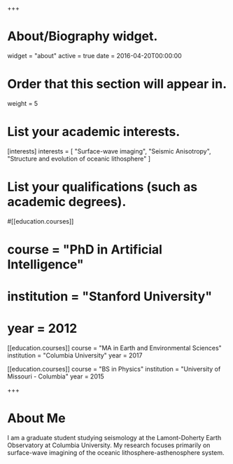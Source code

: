 +++
# About/Biography widget.
widget = "about"
active = true
date = 2016-04-20T00:00:00

# Order that this section will appear in.
weight = 5

# List your academic interests.
[interests]
  interests = [
    "Surface-wave imaging",
    "Seismic Anisotropy",
    "Structure and evolution of oceanic lithosphere"
  ]

# List your qualifications (such as academic degrees).
#[[education.courses]]
#  course = "PhD in Artificial Intelligence"
#  institution = "Stanford University"
#  year = 2012

[[education.courses]]
  course = "MA in Earth and Environmental Sciences"
  institution = "Columbia University"
  year = 2017

[[education.courses]]
  course = "BS in Physics"
  institution = "University of Missouri - Columbia"
  year = 2015
 
+++

# About Me

I am a graduate student studying seismology at the Lamont-Doherty Earth Observatory at Columbia University. My research focuses primarily on surface-wave imagining of the oceanic lithosphere-asthenosphere system.
